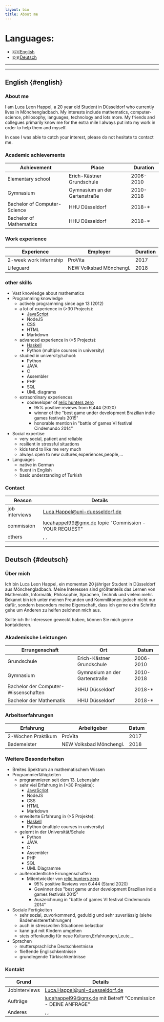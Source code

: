 ```yaml
---
layout: bio
title: About me
---
```


# Languages:

- 🇬🇧[English](#english)
- 🇩🇪[Deutsch](#deutsch)

---
---

## English {#english}

### About me

I am Luca Leon Happel, a 20 year old Student in Düsseldorf who
currently lives in Mönchengladbach. My interests include mathematics,
computer-science, philosophy, languages, technology and lots more.
My friends and collegues primarily know me for the extra mile I always
put into my work in order to help them and myself.

In case I was able to catch your interest, please do not hesitate to contact me.

### Academic achievements

| Achievement | Place | Duration |
|---|---|---|
| Elementary school | Erich-Kästner Grundschule | 2006-2010 |
| Gymnasium | Gymnasium an der Gartenstraße | 2010-2018 |
| Bachelor of Computer-Science | HHU Düsseldorf | 2018-* |
| Bachelor of Mathematics | HHU Düsseldorf | 2018-* |

### Work experience

| Experience | Employer | Duration |
|---|---|---|
| 2-week work internship | ProVita | 2017 |
| Lifeguard | NEW Volksbad Mönchengl. | 2018 |

### other skills
- Vast knowledge about mathematics
- Programming knowledge
	- actively programming since age 13 (2012)
	- a lot of experience in (>30 Projects):
        - [JavaScript](https://github.com/Quoteme?tab=repositories&q=&type=&language=javascript)
		- NodeJS
		- CSS
		- HTML
		- Markdown
	- advanced experience in (>5 Projects):
        - [Haskell](https://github.com/Quoteme?tab=repositories&q=&type=&language=haskell)
        - Python (multiple courses in university)
	- studied in university/school:
        - Python
		- JAVA
		- C
		- Assembler
		- PHP
		- SQL
		- UML diagrams
	- extraordinary experiences
		- codeveloper of [relic hunters zero](https://store.steampowered.com/app/382490/Relic_Hunters_Zero/?snr=1_7_7_151_150_1)
			- 95% positive reviews from 6,444 (2020)
			- winner of the "best game under development Brazilian indie games festivals 2015"
			- honorable mention in "battle of games VI festival Cindemundo 2014"
- Social expertise
	- very social, patient and reliable
	- resilient in stressful situations
	- kids tend to like me very much
	- always open to new cultures,experiences,people,...
- Languages
	- native in German
	- fluent in English
	- basic understanding of Turkish

### Contact

| Reason | Details |
|---|---|
| job interviews | [Luca.Happel@uni-duesseldorf.de](mailto:Luca.Happel@uni-duesseldorf.de) |
| commission | [lucahappel99@gmx.de](mailto:lucahappel99@gmx.de) topic "Commission - YOUR REQUEST" |
| others | [<i class="fa fa-twitter"></i>](https://twitter.com/luca_happel "Twitter"), [<i class="fa fa-facebook"></i>](https://www.facebook.com/lucaleon.happel "Facebook"), [<i class="fa fa-instagram"></i>](https://www.instagram.com/lucaleonhappel/ "Instagram") |

---

## Deutsch {#deutsch}

### Über mich

Ich bin Luca Leon Happel, ein momentan 20 jähriger Student in Düsseldorf
aus Mönchengladbach. Meine Interessen sind größtenteils das Lernen von
Mathematik, Informatik, Philosophie, Sprachen, Technik und vielem mehr.
Bekannt bin ich unter meinen Freunden und Kommilitonen jedoch nicht nur
dafür, sondern besonders meine Eigenschaft, dass ich gerne extra Schritte
gehe um Anderen zu helfen zeichnen mich aus.

Sollte ich Ihr Interessen geweckt haben, können Sie mich gerne kontaktieren.

### Akademische Leistungen

| Errungenschaft | Ort | Datum |
|---|---|---|
| Grundschule | Erich-Kästner Grundschule | 2006-2010 |
| Gymnasium | Gymnasium an der Gartenstraße | 2010-2018 |
| Bachelor der Computer-Wissenschaften | HHU Düsseldorf | 2018-* |
| Bachelor der Mathematik | HHU Düsseldorf | 2018-* |

### Arbeitserfahrungen

| Erfahrung | Arbeitgeber | Datum |
|---|---|---|
| 2-Wochen Praktikum | ProVita | 2017 |
| Bademeister | NEW Volksbad Mönchengl. | 2018 |

### Weitere Besonderheiten
- Breites Spektrum an mathematischem Wissen
- Programmierfähigkeiten
	- programmieren seit dem 13. Lebensjahr
	- sehr viel Erfahrung in (>30 Projekte):
        - [JavaScript](https://github.com/Quoteme?tab=repositories&q=&type=&language=javascript)
		- NodeJS
		- CSS
		- HTML
		- Markdown
	- erweiterte Erfahrung in (>5 Projekte):
        - [Haskell](https://github.com/Quoteme?tab=repositories&q=&type=&language=haskell)
        - Python (multiple courses in university)
	- gelernt in der Universität/Schule
        - Python
		- JAVA
		- C
		- Assembler
		- PHP
		- SQL
		- UML Diagramme
	- außerordentliche Errungenschaften
		- Mitentwickler von [relic hunters zero](https://store.steampowered.com/app/382490/Relic_Hunters_Zero/?snr=1_7_7_151_150_1)
			- 95% positive Reviews von 6.444 (Stand 2020)
			- Gewinner des "best game under development Brazilian indie games festivals 2015"
			- Auszeichnung in "battle of games VI festival Cindemundo 2014"
- Sociale Fertigkeiten
	- sehr sozial, zuvorkommend, geduldig und sehr zuverlässig (siehe Bademeistererfahrungen)
	- auch in stressvollen Situationen belastbar
	- kann gut mit Kindern umgehen
	- stets offenkundig für neue Kulturen,Erfahrungen,Leute,...
- Sprachen
	- muttersprachliche Deutschkentnisse
	- fließende Englischkentnisse
	- grundlegende Türkischkentnisse

### Kontakt

| Grund | Details |
|---|---|
| Jobinterviews | [Luca.Happel@uni-duesseldorf.de](mailto:Luca.Happel@uni-duesseldorf.de) |
| Aufträge | [lucahappel99@gmx.de](mailto:lucahappel99@gmx.de) mit Betreff "Commission - DEINE ANFRAGE" |
| Anderes | [<i class="fa fa-twitter"></i>](https://twitter.com/luca_happel "Twitter"), [<i class="fa fa-facebook"></i>](https://www.facebook.com/lucaleon.happel "Facebook"), [<i class="fa fa-instagram"></i>](https://www.instagram.com/lucaleonhappel/ "Instagram") |
